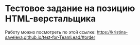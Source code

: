 # Тестовое задание на позицию HTML-верстальщика


Работу можно посмотреть по этой ссылке: https://kristina-saveleva.github.io/test-for-TeamLead/#order
